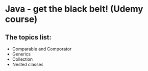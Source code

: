 <h1>Java - get the black belt! (Udemy course)</h1>
<h2>The topics list:</h2>
<ul>
  <li>Comparable and Comporator</li>
   <li>Generics</li>
   <li>Collection</li>
   <li>Nested classes</li>
</ul>
